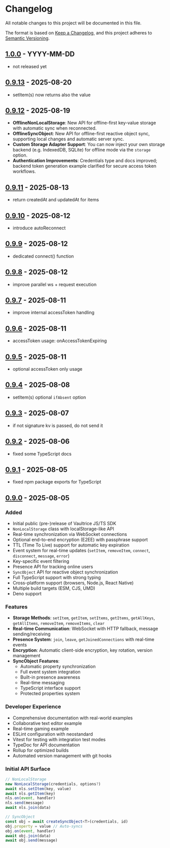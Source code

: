 # Changelog

All notable changes to this project will be documented in this file.

The format is based on [Keep a Changelog](https://keepachangelog.com/en/1.0.0/),
and this project adheres to [Semantic Versioning](https://semver.org/spec/v2.0.0.html).

## [1.0.0](https://github.com/vaultrice/sdk/compare/v0.9.0...v1.0.0) - YYYY-MM-DD

- not released yet

## [0.9.13](https://github.com/vaultrice/sdk/compare/v0.9.12...v0.9.13) - 2025-08-20

- setItem(s) now returns also the value

## [0.9.12](https://github.com/vaultrice/sdk/compare/v0.9.11...v0.9.12) - 2025-08-19

- **OfflineNonLocalStorage**: New API for offline-first key-value storage with automatic sync when reconnected.
- **OfflineSyncObject**: New API for offline-first reactive object sync, supporting local changes and automatic server sync.
- **Custom Storage Adapter Support**: You can now inject your own storage backend (e.g. IndexedDB, SQLite) for offline mode via the `storage` option.
- **Authentication Improvements**: Credentials type and docs improved; backend token generation example clarified for secure access token workflows.

## [0.9.11](https://github.com/vaultrice/sdk/compare/v0.9.10...v0.9.11) - 2025-08-13

- return createdAt and updatedAt for items

## [0.9.10](https://github.com/vaultrice/sdk/compare/v0.9.9...v0.9.10) - 2025-08-12

- introduce autoReconnect

## [0.9.9](https://github.com/vaultrice/sdk/compare/v0.9.8...v0.9.9) - 2025-08-12

- dedicated connect() function

## [0.9.8](https://github.com/vaultrice/sdk/compare/v0.9.7...v0.9.8) - 2025-08-12

- improve parallel ws + request execution

## [0.9.7](https://github.com/vaultrice/sdk/compare/v0.9.6...v0.9.7) - 2025-08-11

- improve internal accessToken handling

## [0.9.6](https://github.com/vaultrice/sdk/compare/v0.9.5...v0.9.6) - 2025-08-11

- accessToken usage: onAccessTokenExpiring

## [0.9.5](https://github.com/vaultrice/sdk/compare/v0.9.4...v0.9.5) - 2025-08-11

- optional accessToken only usage

## [0.9.4](https://github.com/vaultrice/sdk/compare/v0.9.3...v0.9.4) - 2025-08-08

- setItem(s) optional `ifAbsent` option

## [0.9.3](https://github.com/vaultrice/sdk/compare/v0.9.2...v0.9.3) - 2025-08-07

- if not signature kv is passed, do not send it

## [0.9.2](https://github.com/vaultrice/sdk/compare/v0.9.1...v0.9.2) - 2025-08-06

- fixed some TypeScript docs

## [0.9.1](https://github.com/vaultrice/sdk/compare/v0.9.0...v0.9.1) - 2025-08-05

- fixed npm package exports for TypeScript

## [0.9.0] - 2025-08-05

### Added
- Initial public (pre-)release of Vaultrice JS/TS SDK
- `NonLocalStorage` class with localStorage-like API
- Real-time synchronization via WebSocket connections
- Optional end-to-end encryption (E2EE) with passphrase support
- TTL (Time To Live) support for automatic key expiration
- Event system for real-time updates (`setItem`, `removeItem`, `connect`, `disconnect`, `message`, `error`)
- Key-specific event filtering
- Presence API for tracking online users
- `SyncObject` API for reactive object synchronization
- Full TypeScript support with strong typing
- Cross-platform support (browsers, Node.js, React Native)
- Multiple build targets (ESM, CJS, UMD)
- Deno support

### Features
- **Storage Methods**: `setItem`, `getItem`, `setItems`, `getItems`, `getAllKeys`, `getAllItems`, `removeItem`, `removeItems`, `clear`
- **Real-time Communication**: WebSocket with HTTP fallback, message sending/receiving
- **Presence System**: `join`, `leave`, `getJoinedConnections` with real-time events
- **Encryption**: Automatic client-side encryption, key rotation, version management
- **SyncObject Features**:
  - Automatic property synchronization
  - Full event system integration
  - Built-in presence awareness
  - Real-time messaging
  - TypeScript interface support
  - Protected properties system

### Developer Experience
- Comprehensive documentation with real-world examples
- Collaborative text editor example
- Real-time gaming example
- ESLint configuration with neostandard
- Vitest for testing with integration test modes
- TypeDoc for API documentation
- Rollup for optimized builds
- Automated version management with git hooks

### Initial API Surface
```typescript
// NonLocalStorage
new NonLocalStorage(credentials, options?)
await nls.setItem(key, value)
await nls.getItem(key)
nls.on(event, handler)
nls.send(message)
await nls.join(data)

// SyncObject
const obj = await createSyncObject<T>(credentials, id)
obj.property = value // Auto-syncs
obj.on(event, handler)
await obj.join(data)
await obj.send(message)
```

[0.9.0]: https://github.com/vaultrice/sdk/releases/tag/v0.9.0